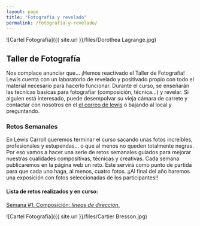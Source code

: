 ```yaml
---
layout: page
title: "Fotografía y revelado"
permalink: /fotografía-y-revelado/
---
```


![Cartel Fotografía]({{ site.url }}/files/Dorothea Lagrange.jpg)



## Taller de Fotografía
Nos complace anunciar que... ¡Hemos reactivado el Taller de Fotografía! 
Lewis cuenta con un laboratorio de revelado y positivado propio con todo el material necesario para hacerlo funcionar. Durante el curso, se enseñarán las tecnicas basicas para fotografiar (composición, técnica...) y revelar. Si alguien está interesado, puede desempolvar su vieja cámara de carrete y contactar con nosotros en el [el correo de lewis](http://lewiscarroll.xyz/contacto) o bajando al local y preguntando.

### Retos Semanales
En Lewis Carroll queremos terminar el curso sacando unas fotos increíbles, profesionales y estupendas... o que al menos no queden totalmente negras. Por eso vamos a hacer una serie de retos semanales guiados para mejorar nuestras cualidades compositivas, técnicas y creativas.
Cada semana publicaremos en la página web un reto. Este servirá como punto de partida para que cada uno haga, al menos, cuatro fotos. 
¡¡Al final del año haremos una exposición con fotos seleccionadas de los participantes!!

#### Lista de retos realizados y en curso:

[Semana #1. Composición: *líneas de dirección*.](http://lewiscarroll.xyz/2018/02/15/Taller-de-foto-Reto-1/)

![Cartel Fotografía]({{ site.url }}/files/Cartier Bresson.jpg)
